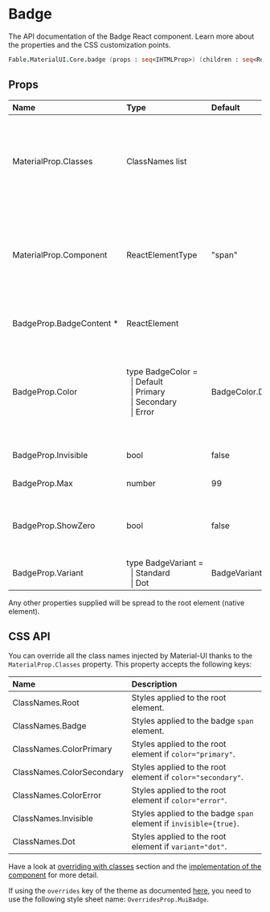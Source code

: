# Badge

<p class="description">The API documentation of the Badge React component. Learn more about the properties and the CSS customization points.</p>

```fsharp
Fable.MaterialUI.Core.badge (props : seq<IHTMLProp>) (children : seq<ReactElement>) : ReactElement
```



## Props

| Name | Type | Default | Description |
|:-----|:-----|:--------|:------------|
| <span class="prop-name">MaterialProp.Classes</span> | <span class="prop-type">ClassNames list</span> |   | Override or extend the styles applied to the component.  See CSS API below for more details.  |
| <span class="prop-name">MaterialProp.Component</span> | <span class="prop-type">ReactElementType</span> | <span class="prop-default">"span"</span> | The component used for the root node. Either a string to use a DOM element or a component. |
| <span class="prop-name required">BadgeProp.BadgeContent *</span> | <span class="prop-type">ReactElement</span> |   | The content rendered within the badge. |
| <span class="prop-name">BadgeProp.Color</span> | <span class="prop-type">type&nbsp;BadgeColor&nbsp;=<br>&nbsp;&nbsp;&#124;&nbsp;Default<br>&nbsp;&nbsp;&#124;&nbsp;Primary<br>&nbsp;&nbsp;&#124;&nbsp;Secondary<br>&nbsp;&nbsp;&#124;&nbsp;Error<br></span> | <span class="prop-default">BadgeColor.Default</span> | The color of the component. It supports those theme colors that make sense for this component. |
| <span class="prop-name">BadgeProp.Invisible</span> | <span class="prop-type">bool</span> | <span class="prop-default">false</span> | If `true`, the badge will be invisible. |
| <span class="prop-name">BadgeProp.Max</span> | <span class="prop-type">number</span> | <span class="prop-default">99</span> | Max count to show. |
| <span class="prop-name">BadgeProp.ShowZero</span> | <span class="prop-type">bool</span> | <span class="prop-default">false</span> | Controls whether the badge is hidden when `badgeContent` is zero. |
| <span class="prop-name">BadgeProp.Variant</span> | <span class="prop-type">type&nbsp;BadgeVariant&nbsp;=<br>&nbsp;&nbsp;&#124;&nbsp;Standard<br>&nbsp;&nbsp;&#124;&nbsp;Dot | <span class="prop-default">BadgeVariant.Standard</span> | The variant to use. |

Any other properties supplied will be spread to the root element (native element).

## CSS API

You can override all the class names injected by Material-UI thanks to the `MaterialProp.Classes` property.
This property accepts the following keys:


| Name | Description |
|:-----|:------------|
| <span class="prop-name">ClassNames.Root</span> | Styles applied to the root element.
| <span class="prop-name">ClassNames.Badge</span> | Styles applied to the badge `span` element.
| <span class="prop-name">ClassNames.ColorPrimary</span> | Styles applied to the root element if `color="primary"`.
| <span class="prop-name">ClassNames.ColorSecondary</span> | Styles applied to the root element if `color="secondary"`.
| <span class="prop-name">ClassNames.ColorError</span> | Styles applied to the root element if `color="error"`.
| <span class="prop-name">ClassNames.Invisible</span> | Styles applied to the badge `span` element if `invisible={true}`.
| <span class="prop-name">ClassNames.Dot</span> | Styles applied to the root element if `variant="dot"`.

Have a look at [overriding with classes](#/customization/overrides) section
and the [implementation of the component](https://github.com/mui-org/material-ui/tree/master/packages/material-ui/src/Badge/Badge.js)
for more detail.

If using the `overrides` key of the theme as documented
[here](#/customization/themes),
you need to use the following style sheet name: `OverridesProp.MuiBadge`.

<!--## Demos-->

<!--- [Badges](/demos/badges/)-->

